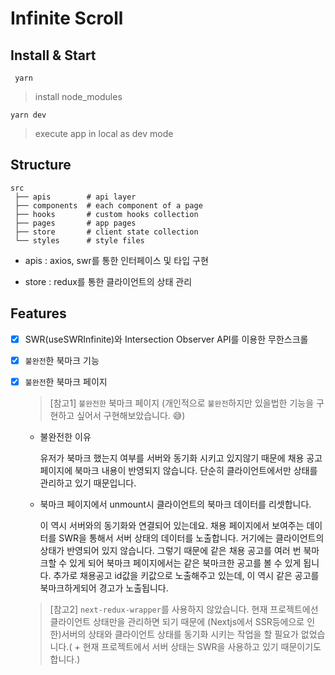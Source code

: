 # Infinite Scroll

## Install & Start

```
 yarn
```

> install node_modules

```
yarn dev
```

> execute app in local as dev mode

## Structure

```
src
 ├── apis        # api layer
 ├── components  # each component of a page
 ├── hooks       # custom hooks collection
 ├── pages       # app pages
 ├── store       # client state collection
 └── styles      # style files

```

- apis : axios, swr를 통한 인터페이스 및 타입 구현

- store : redux를 통한 클라이언트의 상태 관리

## Features

- [x] SWR(useSWRInfinite)와 Intersection Observer API를 이용한 무한스크롤
- [x] `불완전`한 북마크 기능
- [x] `불완전`한 북마크 페이지

  > [참고1] `불완전한` 북마크 페이지 (개인적으로 `불완전`하지만 있을법한 기능을 구현하고 싶어서 구현해보았습니다. 😅)

  - 불완전한 이유

    유저가 북마크 했는지 여부를 서버와 동기화 시키고 있지않기 때문에 채용 공고 페이지에 북마크 내용이 반영되지 않습니다. 단순히 클라이언트에서만 상태를 관리하고 있기 때문입니다.

  - 북마크 페이지에서 unmount시 클라이언트의 북마크 데이터를 리셋합니다.

    이 역시 서버와의 동기화와 연결되어 있는데요. 채용 페이지에서 보여주는 데이터를 SWR을 통해서 서버 상태의 데이터를 노출합니다. 거기에는 클라이언트의 상태가 반영되어 있지 않습니다. 그렇기 때문에 같은 채용 공고를 여러 번 북마크할 수 있게 되어 북마크 페이지에서는 같은 북마크한 공고를 볼 수 있게 됩니다. 추가로 채용공고 id값을 키값으로 노출해주고 있는데, 이 역시 같은 공고를 북마크하게되어 경고가 노출됩니다.

  > [참고2] `next-redux-wrapper`를 사용하지 않았습니다. 현재 프로젝트에선 클라이언트 상태만을 관리하면 되기 때문에 (Nextjs에서 SSR등에으로 인한)서버의 상태와 클라이언트 상태를 동기화 시키는 작업을 할 필요가 없었습니다.( + 현재 프로젝트에서 서버 상태는 SWR을 사용하고 있기 때문이기도 합니다.)
